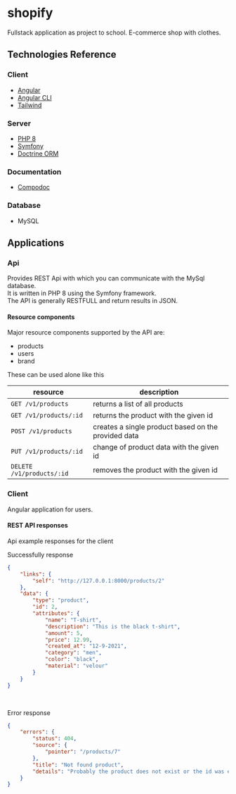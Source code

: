 # shopify

Fullstack application as project to school.
E-commerce shop with clothes.

## Technologies Reference
### Client

- [Angular](https://angular.io)
- [Angular CLI](https://cli.angular.io/)
- [Tailwind](https://tailwindcss.com)

### Server

- [PHP 8](https://www.php.net/releases/8.0/en.php)
- [Symfony](https://symfony.com/doc/current/the-fast-track/pl/index.html)
- [Doctrine ORM](https://www.doctrine-project.org)

### Documentation

- [Compodoc](https://compodoc.github.io/compodoc/)

### Database

- MySQL

## Applications

### Api

Provides REST Api with which you can communicate with the MySql database. <br>
It is written in PHP 8 using the Symfony framework. <br>
The API is generally RESTFULL and return results in JSON. <br>

#### Resource components

Major resource components supported by the API are:

- products
- users
- brand

These can be used alone like this

| resource | description |
-----------|-------------|
`GET /v1/products` | returns a list of all products |
`GET /v1/products/:id` | returns the product with the given id |
`POST /v1/products` | creates a single product based on the provided data |
`PUT /v1/products/:id` | change of product data with the given id |
`DELETE /v1/products/:id` | removes the product with the given id |


### Client

Angular application for users. <br>


#### REST API responses
Api example responses for the client
<br>

Successfully response
```json
{
    "links": {
        "self": "http://127.0.0.1:8000/products/2"
    },
    "data": {
        "type": "product",
        "id": 2,
        "attributes": {
            "name": "T-shirt",
            "description": "This is the black t-shirt",
            "amount": 5,
            "price": 12.99,
            "created_at": "12-9-2021",
            "category": "men",
            "color": "black",
            "material": "velour"
        }
    }
}
```
<br>

Error response
```json
{
    "errors": {
        "status": 404,
        "source": {
            "pointer": "/products/7"
        },
        "title": "Not found product",
        "details": "Probably the product does not exist or the id was entered incorrectly"
    }
}
```
